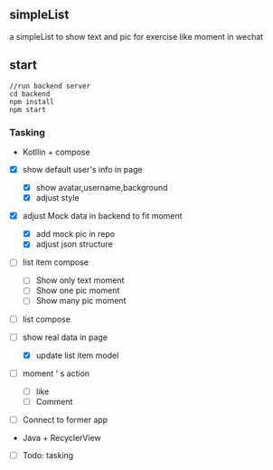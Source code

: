 ## simpleList
a simpleList to show text and pic for exercise like moment in wechat

## start
```
//run backend server
cd backend
npm install
npm start
```

### Tasking
- Kotllin + compose
- [x] show default user's info in page
  - [x] show avatar,username,background
  - [x] adjust style
- [x] adjust Mock data in backend to fit moment
  - [x] add mock pic in repo
  - [x] adjust json structure
- [ ] list item compose
  - [ ] Show only text moment
  - [ ] Show one pic moment
  - [ ] Show many pic moment
- [ ] list compose
- [ ] show real data in page
  - [x] update list item model
- [ ] moment ' s action
  - [ ] like
  - [ ] Comment
- [ ] Connect to former app



- Java + RecyclerView

- [ ] Todo: tasking


